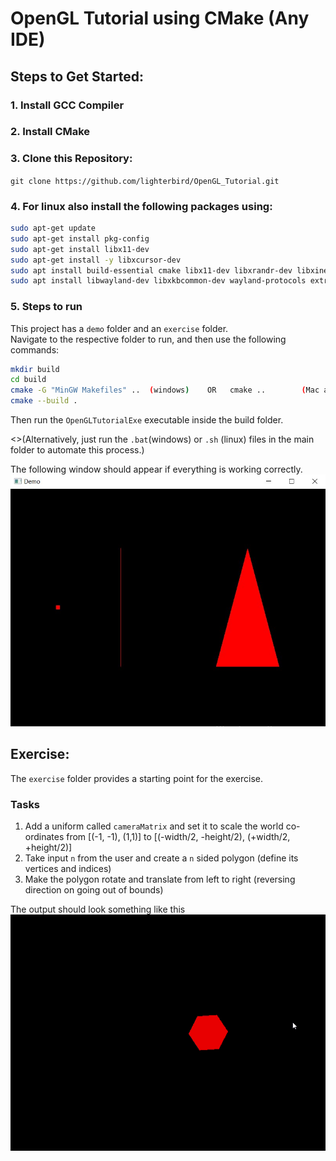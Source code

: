 # OpenGL Tutorial using CMake (Any IDE)

## Steps to Get Started: 
### 1. Install GCC Compiler
### 2. Install CMake
### 3. Clone this Repository:
`git clone https://github.com/lighterbird/OpenGL_Tutorial.git`
### 4. For linux also install the following packages using:
```sh
sudo apt-get update
sudo apt-get install pkg-config
sudo apt-get install libx11-dev
sudo apt-get install -y libxcursor-dev
sudo apt install build-essential cmake libx11-dev libxrandr-dev libxinerama-dev libxi-dev libglfw3-dev
sudo apt install libwayland-dev libxkbcommon-dev wayland-protocols extra-cmake-modules
```
### 5. Steps to run 
This project has a `demo` folder and an `exercise` folder.  
Navigate to the respective folder to run, and then use the following commands: 
```sh
mkdir build
cd build
cmake -G "MinGW Makefiles" ..  (windows)    OR   cmake ..        (Mac and linux)
cmake --build .
```
Then run the `OpenGLTutorialExe` executable inside the build folder.

<>(Alternatively, just run the `.bat`(windows) or `.sh` (linux) files in the main folder to automate this process.)

The following window should appear if everything is working correctly.
![image](readme_resources/demo_image.jpg)

## Exercise:
The `exercise` folder provides a starting point for the exercise.

### Tasks
1. Add a uniform called `cameraMatrix` and set it to scale the world co-ordinates from [(-1, -1), (1,1)] to [(-width/2, -height/2), (+width/2, +height/2)]   
2. Take input `n` from the user and create a `n` sided polygon (define its vertices and indices)  
3. Make the polygon rotate and translate from left to right (reversing direction on going out of bounds)

The output should look something like this  
![loading animation](readme_resources/exercise_soln.gif)
